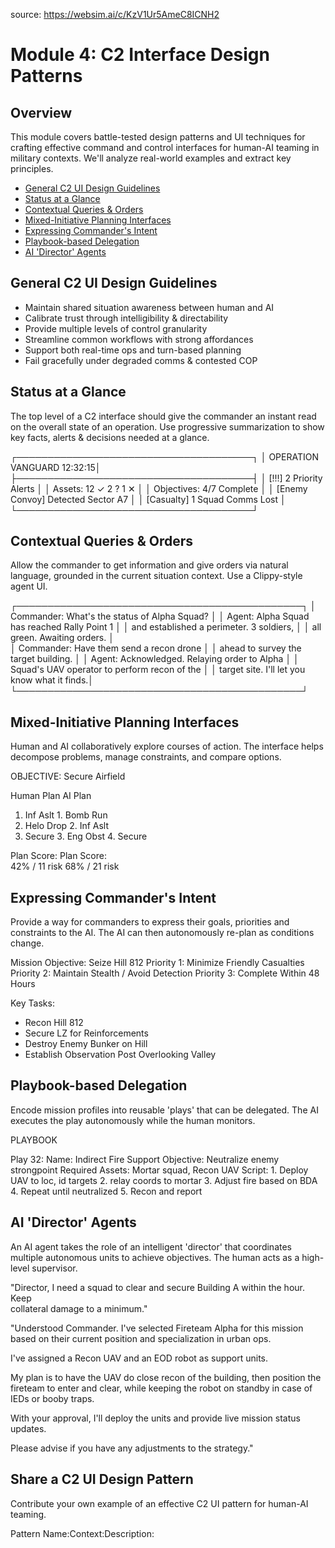source: https://websim.ai/c/KzV1Ur5AmeC8ICNH2

# Module 4: C2 Interface Design Patterns

## Overview

This module covers battle-tested design patterns and UI techniques for crafting effective command and control interfaces for human-AI teaming in military contexts. We'll analyze real-world examples and extract key principles.

- [General C2 UI Design Guidelines](http://18.221.47.253/module4/design#guidelines)
- [Status at a Glance](http://18.221.47.253/module4/design#status)
- [Contextual Queries & Orders](http://18.221.47.253/module4/design#context)
- [Mixed-Initiative Planning Interfaces](http://18.221.47.253/module4/design#mixed)
- [Expressing Commander's Intent](http://18.221.47.253/module4/design#intent)
- [Playbook-based Delegation](http://18.221.47.253/module4/design#playbook)
- [AI 'Director' Agents](http://18.221.47.253/module4/design#director)

## General C2 UI Design Guidelines

- Maintain shared situation awareness between human and AI
- Calibrate trust through intelligibility & directability
- Provide multiple levels of control granularity
- Streamline common workflows with strong affordances
- Support both real-time ops and turn-based planning
- Fail gracefully under degraded comms & contested COP

## Status at a Glance

The top level of a C2 interface should give the commander an instant read on the overall state of an operation. Use progressive summarization to show key facts, alerts & decisions needed at a glance.

┌──────────────────────────────────────┐
│ OPERATION VANGUARD           12:32:15│
├──────────────────────────────────────┤
│ [!!!] 2 Priority Alerts               │
│ Assets: 12 ✓ 2 ? 1 ✕                 │
│ Objectives: 4/7 Complete             │
│ [Enemy Convoy] Detected Sector A7    │
│ [Casualty] 1 Squad Comms Lost        │
└──────────────────────────────────────┘
  

## Contextual Queries & Orders

Allow the commander to get information and give orders via natural language, grounded in the current situation context. Use a Clippy-style agent UI.

  
  ┌──────────────────────────────────────────────┐
  │ Commander: What's the status of Alpha Squad? │
  │ Agent: Alpha Squad has reached Rally Point 1 │
  │ and established a perimeter. 3 soldiers,    │
  │ all green. Awaiting orders.                 │   
  │ Commander: Have them send a recon drone     │
  │ ahead to survey the target building.         │
  │ Agent: Acknowledged. Relaying order to Alpha │
  │ Squad's UAV operator to perform recon of the │
  │ target site. I'll let you know what it finds.│
  └──────────────────────────────────────────────┘
  

## Mixed-Initiative Planning Interfaces

Human and AI collaboratively explore courses of action. The interface helps decompose problems, manage constraints, and compare options.

OBJECTIVE: Secure Airfield

Human Plan      AI Plan
1. Inf Aslt      1. Bomb Run 
2. Helo Drop     2. Inf Aslt
3. Secure        3. Eng Obst
                 4. Secure

Plan Score:     Plan Score:  
42% / 11 risk   68% / 21 risk
  

## Expressing Commander's Intent

Provide a way for commanders to express their goals, priorities and constraints to the AI. The AI can then autonomously re-plan as conditions change.

Mission Objective: Seize Hill 812 
  Priority 1: Minimize Friendly Casualties
  Priority 2: Maintain Stealth / Avoid Detection
  Priority 3: Complete Within 48 Hours 

Key Tasks:
  - Recon Hill 812 
  - Secure LZ for Reinforcements
  - Destroy Enemy Bunker on Hill 
  - Establish Observation Post Overlooking Valley
  

## Playbook-based Delegation

Encode mission profiles into reusable 'plays' that can be delegated. The AI executes the play autonomously while the human monitors.

PLAYBOOK 
  
  Play 32:
    Name: Indirect Fire Support 
    Objective: Neutralize enemy strongpoint
    Required Assets: Mortar squad, Recon UAV
    Script:
      1. Deploy UAV to loc, id targets
      2. relay coords to mortar 
      3. Adjust fire based on BDA
      4. Repeat until neutralized
      5. Recon and report
  

## AI 'Director' Agents

An AI agent takes the role of an intelligent 'director' that coordinates multiple autonomous units to achieve objectives. The human acts as a high-level supervisor.

 "Director, I need a squad to clear and 
  secure Building A within the hour. Keep   
  collateral damage to a minimum."

 "Understood Commander. I've selected Fireteam
  Alpha for this mission based on their current
  position and specialization in urban ops. 

  I've assigned a Recon UAV and an EOD robot as
  support units.

  My plan is to have the UAV do close recon of
  the building, then position the fireteam to 
  enter and clear, while keeping the robot on
  standby in case of IEDs or booby traps.

  With your approval, I'll deploy the units and
  provide live mission status updates.   

  Please advise if you have any adjustments to 
  the strategy."
 

## Share a C2 UI Design Pattern

Contribute your own example of an effective C2 UI pattern for human-AI teaming.

Pattern Name:Context:Description: